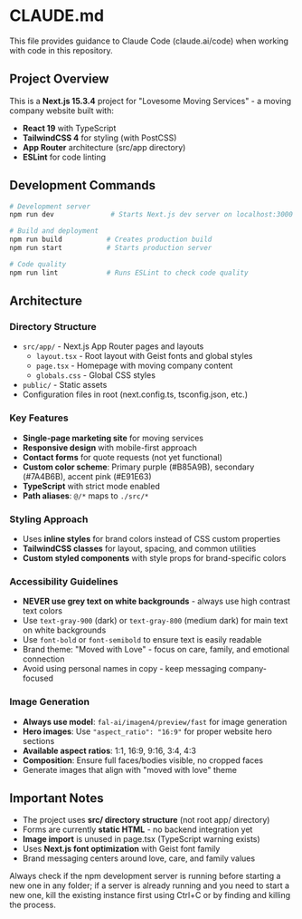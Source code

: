 # CLAUDE.md

This file provides guidance to Claude Code (claude.ai/code) when working with code in this repository.

## Project Overview

This is a **Next.js 15.3.4** project for "Lovesome Moving Services" - a moving company website built with:
- **React 19** with TypeScript
- **TailwindCSS 4** for styling (with PostCSS)
- **App Router** architecture (src/app directory)
- **ESLint** for code linting

## Development Commands

```bash
# Development server
npm run dev              # Starts Next.js dev server on localhost:3000

# Build and deployment  
npm run build           # Creates production build
npm run start           # Starts production server

# Code quality
npm run lint            # Runs ESLint to check code quality
```

## Architecture

### Directory Structure
- `src/app/` - Next.js App Router pages and layouts
  - `layout.tsx` - Root layout with Geist fonts and global styles
  - `page.tsx` - Homepage with moving company content
  - `globals.css` - Global CSS styles
- `public/` - Static assets
- Configuration files in root (next.config.ts, tsconfig.json, etc.)

### Key Features
- **Single-page marketing site** for moving services
- **Responsive design** with mobile-first approach
- **Contact forms** for quote requests (not yet functional)
- **Custom color scheme**: Primary purple (#B85A9B), secondary (#7A4B6B), accent pink (#E91E63)
- **TypeScript** with strict mode enabled
- **Path aliases**: `@/*` maps to `./src/*`

### Styling Approach
- Uses **inline styles** for brand colors instead of CSS custom properties
- **TailwindCSS classes** for layout, spacing, and common utilities
- **Custom styled components** with style props for brand-specific colors

### Accessibility Guidelines
- **NEVER use grey text on white backgrounds** - always use high contrast text colors
- Use `text-gray-900` (dark) or `text-gray-800` (medium dark) for main text on white backgrounds
- Use `font-bold` or `font-semibold` to ensure text is easily readable
- Brand theme: "Moved with Love" - focus on care, family, and emotional connection
- Avoid using personal names in copy - keep messaging company-focused

### Image Generation
- **Always use model**: `fal-ai/imagen4/preview/fast` for image generation
- **Hero images**: Use `"aspect_ratio": "16:9"` for proper website hero sections
- **Available aspect ratios**: 1:1, 16:9, 9:16, 3:4, 4:3
- **Composition**: Ensure full faces/bodies visible, no cropped faces
- Generate images that align with "moved with love" theme

## Important Notes

- The project uses **src/ directory structure** (not root app/ directory)
- Forms are currently **static HTML** - no backend integration yet
- **Image import** is unused in page.tsx (TypeScript warning exists)
- Uses **Next.js font optimization** with Geist font family
- Brand messaging centers around love, care, and family values

Always check if the npm development server is running before starting a new one in any folder; if a server is already running and you need to start a new one, kill the existing instance first using Ctrl+C or by finding and killing the process.